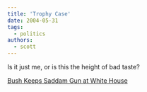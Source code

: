 ```yaml
---
title: 'Trophy Case'
date: 2004-05-31
tags:
  - politics
authors:
  - scott
---
```


Is it just me, or is this the height of bad taste?

[Bush Keeps Saddam Gun at White House](http://news.excite.com/odd/article/id/406479|oddlyenough|05-31-2004::07:29|reuters.html)
